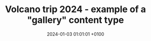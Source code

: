 ---
title: Volcano trip 2024 - example of a "gallery" content type 
date: 2024-01-03 01:01:01 +0100
draft: false
tags: [Travel, Volcano, 2024]
summary_photos_count: 5
---
